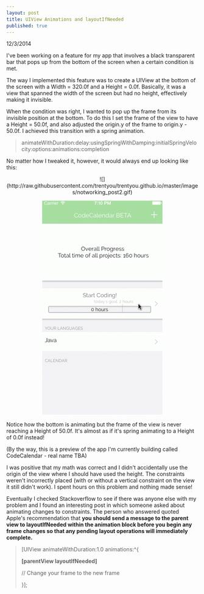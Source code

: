 ```yaml
---
layout: post
title: UIView Animations and layoutIfNeeded
published: true
---
```


12/3/2014

I've been working on a feature for my app that involves a black transparent bar that pops up from the bottom of the screen when a certain condition is met. 

The way I implemented this feature was to create a UIView at the bottom of the screen with a Width = 320.0f and a Height = 0.0f. Basically, it was a view that spanned the width of the screen but had no height, effectively making it invisible. 

When the condition was right, I wanted to pop up the frame from its invisible position at the bottom. To do this I set the frame of the view to have a Height = 50.0f, and also adjusted the origin.y of the frame to origin.y - 50.0f. I achieved this transition with a spring animation. 

> animateWithDuration:delay:usingSpringWithDamping:initialSpringVelocity:options:animations:completion



No matter how I tweaked it, however, it would always end up looking like this:


<div style="text-align:center">
![](http://raw.githubusercontent.com/trentyou/trentyou.github.io/master/images/notworking_post2.gif)

![](images/notworking_post2.gif)
</div>
Notice how the bottom is animating but the frame of the view is never reaching a Height of 50.0f. It's almost as if it's spring animating to a Height of 0.0f instead!


(By the way, this is a preview of the app I'm currently building called CodeCalendar - real name TBA)

I was positive that my math was correct and I didn't accidentally use the origin of the view where I should have used the height. The constraints weren't incorrectly placed (with or without a vertical constraint on the view it still didn't work). I spent hours on this problem and nothing made sense! 

Eventually I checked Stackoverflow to see if there was anyone else with my problem and I found an interesting post in which someone asked about animating changes to constraints. The person who answered quoted Apple's recommendation that **you should send a message to the parent view to layoutIfNeeded within the animation block before you begin any frame changes so that any pending layout operations will immediately complete.**

> [UIView animateWithDuration:1.0 animations:^{
>
>	**[parentView layoutIfNeeded]**
>    
>    // Change your frame to the new frame
>    
>}];